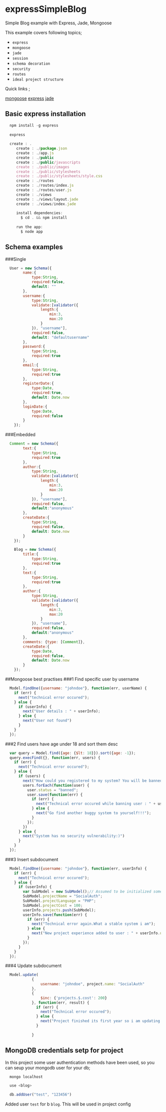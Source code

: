 expressSimpleBlog
=================

Simple Blog example with Express, Jade, Mongoose

This example covers following topics;

- `express`
- `mongoose`
- `jade`
- `session`
- `schema decoration`
- `security`
- `routes`
- `ideal project structure`

Quick links ;

[mongoose](https://github.com/LearnBoost/mongoose)
[express](https://github.com/visionmedia/express)
[jade](https://github.com/visionmedia/jade)


## Basic express installation
```javascript
  npm install -g express
  
  express
  
  create : .
     create : ./package.json
     create : ./app.js
     create : ./public
     create : ./public/javascripts
     create : ./public/images
     create : ./public/stylesheets
     create : ./public/stylesheets/style.css
     create : ./routes
     create : ./routes/index.js
     create : ./routes/user.js
     create : ./views
     create : ./views/layout.jade
     create : ./views/index.jade
  
     install dependencies:
       $ cd . && npm install
  
     run the app:
       $ node app
```

## Schema examples
###Single
```javascript
  User = new Schema({
        name:{
            type:String,
            required:false,
            default: ""
        },
        username:{
            type:String,
            validate:[validator({
                length:{
                    min:3,
                    max:20
                }
            }), "username"],
            required:false,
            default: "defaultusername"
        },
        password:{
            type:String,
            required:true
        },
        email:{
            type:String,
            required:true
        },
        registerDate:{
            type:Date,
            required:true,
            default: Date.now
        },
        loginDate:{
            type:Date,
            required:false
        }
    });
```

###Embedded
```javascript
  Comment = new Schema({
        text:{
            type:String,
            required:true
        },
        author:{
            type:String,
            validate:[validator({
                length:{
                    min:3,
                    max:20
                }
            }), "username"],
            required:false,
            default:"anonymous"
        },
        createDate:{
            type:String,
            required:false,
            default: Date.now
        }
    });

    Blog = new Schema({
        title:{
            type:String,
            required:true
        },
        text:{
            type:String,
            required:true
        },
        author:{
            type:String,
            validate:[validator({
                length:{
                    min:3,
                    max:20
                }
            }), "username"],
            required:false,
            default:"anonymous"
        },
        comments: {type: [Comment]},
        createDate:{
            type:Date,
            required:false,
            default: Date.now
        }
    });
```

##Mongoose best practises
###1 Find specific user by username
```javascript
  Model.findOne({username: "johndoe"}, function(err, userName) {
    if (err) {
      next("technical error occured");
    } else {
      if (userInfo) {
        next("User details : " + userInfo);
      } else {
        next("User not found")
      }
    }
  });
```
###2 Find users have age under 18 and sort them desc
```javascript
  var query = Model.find({age: {$lt: 18}}).sort({age: -1});
  query.execFind({}, function(err, users) {
    if (err) {
      next("Technical error occured");
    } else {
      if (users) {
        next("How could you registered to my system? You will be banned one by one!!!");
        users.forEach(function(user) {
          user.status = "banned";
          user.save(function(err) {
            if (err) {
              next("Technical error occured while banning user : " + user);
            } else {
              next("Go find another buggy system to yourself!!!");
            }
          });
        })
      } else {
        next("System has no security vulnerability:)")
      }
    }
  });
```
###3 Insert subdocument
```javascript
  Model.findOne({username: "johndoe"}, function(err, userInfo) {
    if (err) {
      next("Technical error occured");
    } else {
      if (userInfo) {
        var SubModel = new SubModel();// Assumed to be initialized somewhere above in the sky
        SubModel.projectName = "SocialAuth";
        SubModel.projectLanguage = "PHP";
        SubModel.projectCost = 100;
        userInfo.projects.push(SubModel);
        userInfo.save(function(err) {
          if (err) {
            next("Technical error again.What a stable system i am");
          } else {
            next("New project experience added to user : " + userInfo.username);
          }
        });
      }
    }    
  });
```
###4 Update subdocument
```javascript
  Model.update(
            {
                username: "johndoe", project.name: "SocialAuth"
            },
            {
                $inc: {'projects.$.cost': 200}
            }, function(err, result) {
              if (err) {
                next("Technical error occured");
              } else {
                next("Project finished its first year so i am updating its price as 200$ :)");
              }
            
            }
```

## MongoDB credentials setp for project
In this project some user authentication methods have been used, so you can seup your mongodb user for your db;
```javascript
  mongo localhost

  use <blog>

  db.addUser("test", "123456")
```

Added user `test` for b `blog`. This will be used in project config